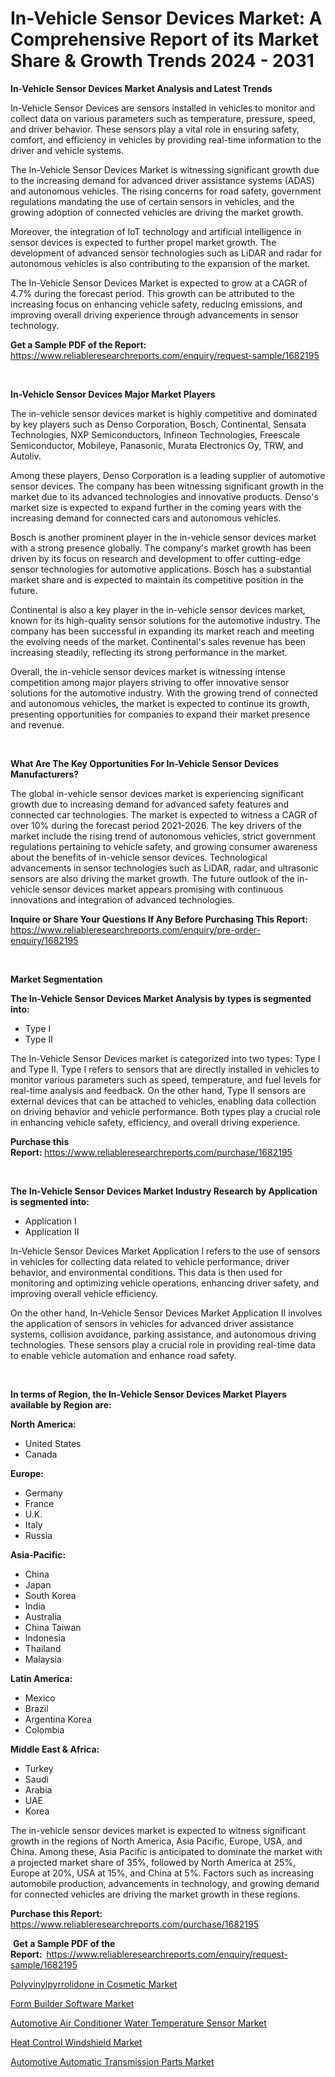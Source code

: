 <p><h1>In-Vehicle Sensor Devices Market: A Comprehensive Report of its Market Share & Growth Trends 2024 - 2031</h1></p><p><strong>In-Vehicle Sensor Devices Market Analysis and Latest Trends</strong></p>
<p><p>In-Vehicle Sensor Devices are sensors installed in vehicles to monitor and collect data on various parameters such as temperature, pressure, speed, and driver behavior. These sensors play a vital role in ensuring safety, comfort, and efficiency in vehicles by providing real-time information to the driver and vehicle systems.</p><p>The In-Vehicle Sensor Devices Market is witnessing significant growth due to the increasing demand for advanced driver assistance systems (ADAS) and autonomous vehicles. The rising concerns for road safety, government regulations mandating the use of certain sensors in vehicles, and the growing adoption of connected vehicles are driving the market growth.</p><p>Moreover, the integration of IoT technology and artificial intelligence in sensor devices is expected to further propel market growth. The development of advanced sensor technologies such as LiDAR and radar for autonomous vehicles is also contributing to the expansion of the market.</p><p>The In-Vehicle Sensor Devices Market is expected to grow at a CAGR of 4.7% during the forecast period. This growth can be attributed to the increasing focus on enhancing vehicle safety, reducing emissions, and improving overall driving experience through advancements in sensor technology.</p></p>
<p><strong>Get a Sample PDF of the Report:&nbsp;</strong> <a href="https://www.reliableresearchreports.com/enquiry/request-sample/1682195">https://www.reliableresearchreports.com/enquiry/request-sample/1682195</a></p>
<p>&nbsp;</p>
<p><strong>In-Vehicle Sensor Devices Major Market Players</strong></p>
<p><p>The in-vehicle sensor devices market is highly competitive and dominated by key players such as Denso Corporation, Bosch, Continental, Sensata Technologies, NXP Semiconductors, Infineon Technologies, Freescale Semiconductor, Mobileye, Panasonic, Murata Electronics Oy, TRW, and Autoliv.</p><p>Among these players, Denso Corporation is a leading supplier of automotive sensor devices. The company has been witnessing significant growth in the market due to its advanced technologies and innovative products. Denso's market size is expected to expand further in the coming years with the increasing demand for connected cars and autonomous vehicles.</p><p>Bosch is another prominent player in the in-vehicle sensor devices market with a strong presence globally. The company's market growth has been driven by its focus on research and development to offer cutting-edge sensor technologies for automotive applications. Bosch has a substantial market share and is expected to maintain its competitive position in the future.</p><p>Continental is also a key player in the in-vehicle sensor devices market, known for its high-quality sensor solutions for the automotive industry. The company has been successful in expanding its market reach and meeting the evolving needs of the market. Continental's sales revenue has been increasing steadily, reflecting its strong performance in the market.</p><p>Overall, the in-vehicle sensor devices market is witnessing intense competition among major players striving to offer innovative sensor solutions for the automotive industry. With the growing trend of connected and autonomous vehicles, the market is expected to continue its growth, presenting opportunities for companies to expand their market presence and revenue.</p></p>
<p>&nbsp;</p>
<p><strong>What Are The Key Opportunities For In-Vehicle Sensor Devices Manufacturers?</strong></p>
<p><p>The global in-vehicle sensor devices market is experiencing significant growth due to increasing demand for advanced safety features and connected car technologies. The market is expected to witness a CAGR of over 10% during the forecast period 2021-2026. The key drivers of the market include the rising trend of autonomous vehicles, strict government regulations pertaining to vehicle safety, and growing consumer awareness about the benefits of in-vehicle sensor devices. Technological advancements in sensor technologies such as LiDAR, radar, and ultrasonic sensors are also driving the market growth. The future outlook of the in-vehicle sensor devices market appears promising with continuous innovations and integration of advanced technologies.</p></p>
<p><strong>Inquire or Share Your Questions If Any Before Purchasing This Report:</strong> <a href="https://www.reliableresearchreports.com/enquiry/pre-order-enquiry/1682195">https://www.reliableresearchreports.com/enquiry/pre-order-enquiry/1682195</a></p>
<p>&nbsp;</p>
<p><strong>Market Segmentation</strong></p>
<p><strong>The In-Vehicle Sensor Devices Market Analysis by types is segmented into:</strong></p>
<p><ul><li>Type I</li><li>Type II</li></ul></p>
<p><p>The In-Vehicle Sensor Devices market is categorized into two types: Type I and Type II. Type I refers to sensors that are directly installed in vehicles to monitor various parameters such as speed, temperature, and fuel levels for real-time analysis and feedback. On the other hand, Type II sensors are external devices that can be attached to vehicles, enabling data collection on driving behavior and vehicle performance. Both types play a crucial role in enhancing vehicle safety, efficiency, and overall driving experience.</p></p>
<p><strong>Purchase this Report:&nbsp;</strong><a href="https://www.reliableresearchreports.com/purchase/1682195">https://www.reliableresearchreports.com/purchase/1682195</a></p>
<p>&nbsp;</p>
<p><strong>The In-Vehicle Sensor Devices Market Industry Research by Application is segmented into:</strong></p>
<p><ul><li>Application I</li><li>Application II</li></ul></p>
<p><p>In-Vehicle Sensor Devices Market Application I refers to the use of sensors in vehicles for collecting data related to vehicle performance, driver behavior, and environmental conditions. This data is then used for monitoring and optimizing vehicle operations, enhancing driver safety, and improving overall vehicle efficiency.</p><p>On the other hand, In-Vehicle Sensor Devices Market Application II involves the application of sensors in vehicles for advanced driver assistance systems, collision avoidance, parking assistance, and autonomous driving technologies. These sensors play a crucial role in providing real-time data to enable vehicle automation and enhance road safety.</p></p>
<p>&nbsp;</p>
<p><strong>In terms of Region, the In-Vehicle Sensor Devices Market Players available by Region are:</strong></p>
<p>
    <p> <strong> North America: </strong>
        <ul>
            <li>United States</li>
            <li>Canada</li>
        </ul>
        </p> 
    <p> <strong> Europe: </strong>
        <ul>
            <li>Germany</li>
            <li>France</li>
            <li>U.K.</li>
            <li>Italy</li>
            <li>Russia</li>
        </ul>
        </p> 
    <p> <strong> Asia-Pacific: </strong>
        <ul>
            <li>China</li>
            <li>Japan</li>
            <li>South Korea</li>
            <li>India</li>
            <li>Australia</li>
            <li>China Taiwan</li>
            <li>Indonesia</li>
            <li>Thailand</li>
            <li>Malaysia</li>
        </ul>
        </p> 
    <p> <strong> Latin America: </strong>
        <ul>
            <li>Mexico</li>
            <li>Brazil</li>
            <li>Argentina Korea</li>
            <li>Colombia</li>
        </ul>
        </p> 
    <p> <strong> Middle East & Africa: </strong>
        <ul>
            <li>Turkey</li>
            <li>Saudi</li>
            <li>Arabia</li>
            <li>UAE</li>
            <li>Korea</li>
        </ul>
    </p>
    </p>
<p><p>The in-vehicle sensor devices market is expected to witness significant growth in the regions of North America, Asia Pacific, Europe, USA, and China. Among these, Asia Pacific is anticipated to dominate the market with a projected market share of 35%, followed by North America at 25%, Europe at 20%, USA at 15%, and China at 5%. Factors such as increasing automobile production, advancements in technology, and growing demand for connected vehicles are driving the market growth in these regions.</p></p>
<p><strong>Purchase this Report: </strong><a href="https://www.reliableresearchreports.com/purchase/1682195">https://www.reliableresearchreports.com/purchase/1682195</a></p>
<p>&nbsp;<strong>Get a Sample PDF of the Report:&nbsp;&nbsp;</strong><a href="https://www.reliableresearchreports.com/enquiry/request-sample/1682195">https://www.reliableresearchreports.com/enquiry/request-sample/1682195</a></p>
<p><strong></strong></p>
<p><p><a href="https://issuu.com/reportprime-2/docs/polyvinylpyrrolidone-in-cosmetic-market-size-2030.">Polyvinylpyrrolidone in Cosmetic Market</a></p><p><a href="https://medium.com/@charvi.reportprime/form-builder-software-market-insights-into-market-cagr-market-trends-and-growth-strategies-a523c135fe70">Form Builder Software Market</a></p><p><a href="https://github.com/yemakinde/Market-Research-Report-List-1/blob/main/automotive-air-conditioner-water-temperature-sensor-market.md">Automotive Air Conditioner Water Temperature Sensor Market</a></p><p><a href="https://issuu.com/reportprime-2/docs/heat-control-windshield-market-size-2030.pptx">Heat Control Windshield Market</a></p><p><a href="https://github.com/jsmusil/Market-Research-Report-List-2/blob/main/automotive-automatic-transmission-parts-market.md">Automotive Automatic Transmission Parts Market</a></p></p>